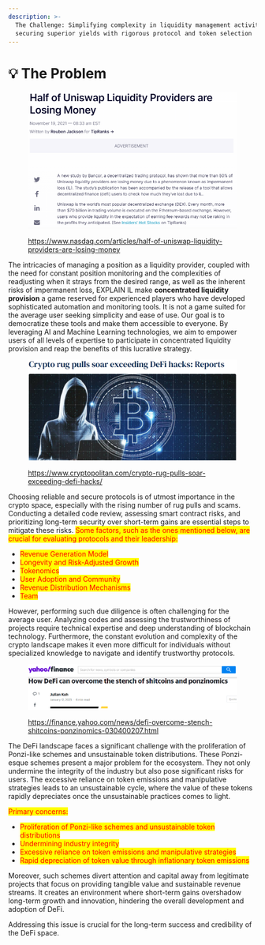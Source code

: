 ```yaml
---
description: >-
  The Challenge: Simplifying complexity in liquidity management activities,
  securing superior yields with rigorous protocol and token selection
---
```


# 💡 The Problem



<figure><img src="../.gitbook/assets/image (4).png" alt=""><figcaption><p>  <a href="https://www.nasdaq.com/articles/half-of-uniswap-liquidity-providers-are-losing-money">https://www.nasdaq.com/articles/half-of-uniswap-liquidity-providers-are-losing-money</a>  </p></figcaption></figure>

The intricacies of managing a position as a liquidity provider, coupled with the need for constant position monitoring and the complexities of readjusting when it strays from the desired range, as well as the inherent risks of impermanent loss, EXPLAIN IL make **concentrated liquidity provision** a game reserved for experienced players who have developed sophisticated automation and monitoring tools. It is not a game suited for the average user seeking simplicity and ease of use. Our goal is to democratize these tools and make them accessible to everyone. By leveraging AI and Machine Learning technologies, we aim to empower users of all levels of expertise to participate in concentrated liquidity provision and reap the benefits of this lucrative strategy.

<figure><img src="../.gitbook/assets/image.png" alt=""><figcaption><p> <a href="https://www.cryptopolitan.com/crypto-rug-pulls-soar-exceeding-defi-hacks/">https://www.cryptopolitan.com/crypto-rug-pulls-soar-exceeding-defi-hacks/</a></p></figcaption></figure>

Choosing reliable and secure protocols is of utmost importance in the crypto space, especially with the rising number of rug pulls and scams. Conducting a detailed code review, assessing smart contract risks, and prioritizing long-term security over short-term gains are essential steps to mitigate these risks. <mark style="color:red;">Some factors, such as the ones mentioned below, are crucial for evaluating protocols and their leadership:</mark>

* <mark style="color:red;">Revenue Generation Model</mark>
* <mark style="color:red;">Longevity and Risk-Adjusted Growth</mark>
* <mark style="color:red;">Tokenomics</mark>
* <mark style="color:red;">User Adoption and Community</mark>
* <mark style="color:red;">Revenue Distribution Mechanisms</mark>
* <mark style="color:red;">Team</mark>

However, performing such due diligence is often challenging for the average user. Analyzing codes and assessing the trustworthiness of projects require technical expertise and deep understanding of blockchain technology. Furthermore, the constant evolution and complexity of the crypto landscape makes it even more difficult for individuals without specialized knowledge to navigate and identify trustworthy protocols.

<figure><img src="../.gitbook/assets/image (2).png" alt=""><figcaption><p><a href="https://finance.yahoo.com/news/defi-overcome-stench-shitcoins-ponzinomics-030400207.html">https://finance.yahoo.com/news/defi-overcome-stench-shitcoins-ponzinomics-030400207.html</a></p></figcaption></figure>

The DeFi landscape faces a significant challenge with the proliferation of Ponzi-like schemes and unsustainable token distributions. These Ponzi-esque schemes present a major problem for the ecosystem. They not only undermine the integrity of the industry but also pose significant risks for users. The excessive reliance on token emissions and manipulative strategies leads to an unsustainable cycle, where the value of these tokens rapidly depreciates once the unsustainable practices comes to light.&#x20;

<mark style="color:red;">Primary concerns:</mark>

* <mark style="color:red;">Proliferation of Ponzi-like schemes and unsustainable token distributions</mark>
* <mark style="color:red;">Undermining industry integrity</mark>
* <mark style="color:red;">Excessive reliance on token emissions and manipulative strategies</mark>
* <mark style="color:red;">Rapid depreciation of token value through inflationary token emissions</mark>

Moreover, such schemes divert attention and capital away from legitimate projects that focus on providing tangible value and sustainable revenue streams. It creates an environment where short-term gains overshadow long-term growth and innovation, hindering the overall development and adoption of DeFi.

Addressing this issue is crucial for the long-term success and credibility of the DeFi space.
